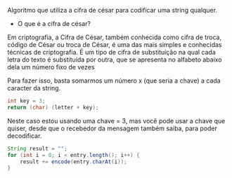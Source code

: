 Algoritmo que utiliza a cifra de césar para codificar uma string qualquer.

- O que é a cifra de césar?

Em criptografia, a Cifra de César, também conhecida como cifra de troca, código de César ou troca de César, é uma das mais simples e conhecidas técnicas de criptografia. É um tipo de cifra de substituição na qual cada letra do texto é substituída por outra, que se apresenta no alfabeto abaixo dela um número fixo de vezes

Para fazer isso, basta somarmos um número x (que seria a chave) a cada caracter da string.

```java
int key = 3;
return (char) (letter + key);
```

Neste caso estou usando uma chave = 3, mas você pode usar a chave que quiser, desde que o recebedor da mensagem também saiba, para poder decodificar.

```java
String result = "";
for (int i = 0; i < entry.length(); i++) {
    result += encode(entry.charAt(i));
}
```
